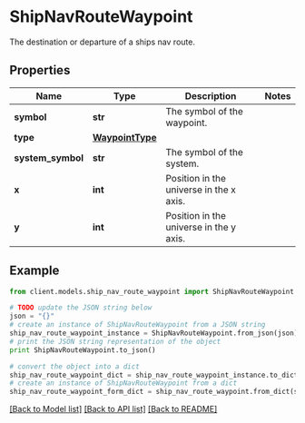 # ShipNavRouteWaypoint

The destination or departure of a ships nav route.

## Properties

Name | Type | Description | Notes
------------ | ------------- | ------------- | -------------
**symbol** | **str** | The symbol of the waypoint. | 
**type** | [**WaypointType**](WaypointType.md) |  | 
**system_symbol** | **str** | The symbol of the system. | 
**x** | **int** | Position in the universe in the x axis. | 
**y** | **int** | Position in the universe in the y axis. | 

## Example

```python
from client.models.ship_nav_route_waypoint import ShipNavRouteWaypoint

# TODO update the JSON string below
json = "{}"
# create an instance of ShipNavRouteWaypoint from a JSON string
ship_nav_route_waypoint_instance = ShipNavRouteWaypoint.from_json(json)
# print the JSON string representation of the object
print ShipNavRouteWaypoint.to_json()

# convert the object into a dict
ship_nav_route_waypoint_dict = ship_nav_route_waypoint_instance.to_dict()
# create an instance of ShipNavRouteWaypoint from a dict
ship_nav_route_waypoint_form_dict = ship_nav_route_waypoint.from_dict(ship_nav_route_waypoint_dict)
```
[[Back to Model list]](../README.md#documentation-for-models) [[Back to API list]](../README.md#documentation-for-api-endpoints) [[Back to README]](../README.md)


